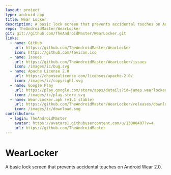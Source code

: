 ```yaml
---
layout: project
type: android-app
title: Wear Locker
description: A basic lock screen that prevents accidental touches on Android Wear 2.0.
repo: TheAndroidMaster/WearLocker
git: git://github.com/TheAndroidMaster/WearLocker.git
links:
  - name: GitHub
    url: https://github.com/TheAndroidMaster/WearLocker
    icon: https://github.com/favicon.ico
  - name: Issues
    url: https://github.com/TheAndroidMaster/WearLocker/issues
    icon: /images/ic/bug.svg
  - name: Apache License 2.0
    url: https://choosealicense.com/licenses/apache-2.0/
    icon: /images/ic/copyright.svg
  - name: Google Play
    url: https://play.google.com/store/apps/details?id=james.wearlocker
    icon: /images/ic/play-store.svg
  - name: Wear.Locker.apk (v1.1 stable)
    url: https://github.com/TheAndroidMaster/WearLocker/releases/download/v1.1/Wear.Locker.apk
    icon: /images/ic/download.svg
contributors:
  - login: TheAndroidMaster
    avatar: https://avatars1.githubusercontent.com/u/13000407?v=4
    url: https://github.com/TheAndroidMaster
---
```


# WearLocker
A basic lock screen that prevents accidental touches on Android Wear 2.0.
